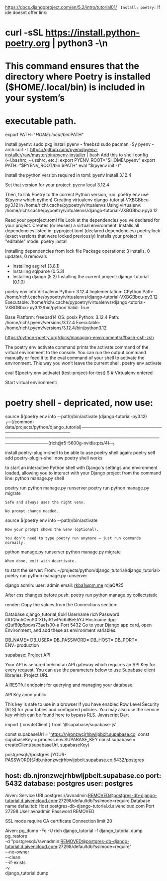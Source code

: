 https://docs.djangoproject.com/en/5.2/intro/tutorial01/
`
Install; poetry:`
If ide doesnt offer link:
# curl -sSL https://install.python-poetry.org | python3 -\n

# This command ensures that the directory where Poetry is installed ($HOME/.local/bin) is included in your system’s 
# executable path.
export PATH="$HOME/.local/bin:$PATH"

Install pyenv:
sudo pkg install pyenv - freebsd
sudo pacman -Sy pyenv - arch
curl -L https://github.com/pyenv/pyenv-installer/raw/master/bin/pyenv-installer | bash
Add this to shell config (~/.bashrc, ~/.zshrc, etc.):
export PYENV_ROOT="$HOME/.pyenv"
export PATH="$PYENV_ROOT/bin:$PATH"
eval "$(pyenv init -)"

Install the python version required in toml:
pyenv install 3.12.4     

Set that version for your project:
pyenv local 3.12.4

Then, to link Poetry to the correct Python version, run:
poetry env use $(pyenv which python)
Creating virtualenv django-tutorial-VXBGBbcu-py3.12 in /home/rich/.cache/pypoetry/virtualenvs
Using virtualenv: /home/rich/.cache/pypoetry/virtualenvs/django-tutorial-VXBGBbcu-py3.12

Read your pyproject.toml file
Look at the dependencies you've declared for your project.
Creates (or reuses) a virtual environment:
Installs all dependencies listed in:
    pyproject.toml (declared dependencies)
    poetry.lock (exact versions that were locked previously)
Installs your project in "editable" mode:
poetry install

Installing dependencies from lock file
Package operations: 3 installs, 0 updates, 0 removals
  - Installing asgiref (3.8.1)
  - Installing sqlparse (0.5.3)
  - Installing django (5.2)
Installing the current project: django-tutorial (0.1.0)

poetry env info
Virtualenv
Python:         3.12.4
Implementation: CPython
Path:           /home/rich/.cache/pypoetry/virtualenvs/django-tutorial-VXBGBbcu-py3.12
Executable:     /home/rich/.cache/pypoetry/virtualenvs/django-tutorial-VXBGBbcu-py3.12/bin/python
Valid:          True

Base
Platform:   freebsd14
OS:         posix
Python:     3.12.4
Path:       /home/rich/.pyenv/versions/3.12.4
Executable: /home/rich/.pyenv/versions/3.12.4/bin/python3.12

https://python-poetry.org/docs/managing-environments/#bash-csh-zsh

The poetry env activate command prints the activate command of the virtual environment to the console. You can run the output command manually or feed it to the eval command of your shell to activate the environment. This way you won’t leave the current shell.
poetry env activate

eval $(poetry env activate)
(test-project-for-test) $  # Virtualenv entered

Start virtual environment:
# poetry shell - depricated, now use:
source $(poetry env info --path)/bin/activate
(django-tutorial-py3.12) ┌─(/common-data/projects/python/django_tutorial)───────────────────────────────────────────────
────────────────────────────────────────────────────────────────(rich@r5-5600g-nvidia:pts/4)─┐


install poetry-plugin-shell to be able to use poetry shell again:
poetry self add poetry-plugin-shell
now poetry shell works

to start an interactive Python shell with Django's settings and environment loaded,
allowing you to interact with your Django project from the command line:
python manage.py shell

poetry run python manage.py runserver
poetry run python manage.py migrate

    Safe and always uses the right venv.

    No prompt change needed.

source $(poetry env info --path)/bin/activate

    Now your prompt shows the venv (optional).

    You don’t need to type poetry run anymore — just run commands normally:

python manage.py runserver
python manage.py migrate

    When done, exit with deactivate.

to start the server:
From:
~/projects/python/django_tutorial/django_tutorial>
poetry run python manage.py runserver  

django admin:
user: admin
email: rkba1@pm.me
rdjaQ#25

After css changes before push:
poetry run python manage.py collectstatic


render:
Copy the values from the Connections section:

Database
django_tutorial_8okl
Username
rich
Password
i0UQho5OenS0fXUyifGwPddhlBeEIiYJ
Hostname
dpg-d2uf89p5pdvs73ae1s00-a
Port
5432
Go to your Django app card, open Environment, and add these as environment variables:

DB_NAME=<Database>
DB_USER=<Username>
DB_PASSWORD=<Password>
DB_HOST=<Hostname>
DB_PORT=<Port>
ENV=production

supabase:
Project API

Your API is secured behind an API gateway which requires an API Key for every request.
You can use the parameters below to use Supabase client libraries.
Project URL

A RESTful endpoint for querying and managing your database.

API Key
anon
public

This key is safe to use in a browser if you have enabled Row Level Security (RLS) for your tables and configured policies. You may also use the service key which can be found here to bypass RLS.
Javascript
Dart

import { createClient } from '@supabase/supabase-js'

const supabaseUrl = 'https://njronzwcjrhbwljpbcit.supabase.co'
const supabaseKey = process.env.SUPABASE_KEY
const supabase = createClient(supabaseUrl, supabaseKey)

postgresql://postgres:[YOUR-PASSWORD]@db.njronzwcjrhbwljpbcit.supabase.co:5432/postgres

host: db.njronzwcjrhbwljpbcit.supabase.co
port: 5432
database: postgres
user: postgres
-------------------------------------------------------------
Aiven:
Service URI
    postgres://avnadmin:REMOVED@postgres-db-django-tutorial.d.aivencloud.com:27298/defaultdb?sslmode=require
Database name
    defaultdb
Host
    postgres-db-django-tutorial.d.aivencloud.com
Port
    27298
User
    avnadmin
Password
    REMOVED

SSL mode
    require
CA certificate
Connection limit
    20

Aiven:
pg_dump -Fc -U rich django_tutorial -f django_tutorial.dump
pg_restore \
    -d "postgresql://avnadmin:REMOVED@postgres-db-django-tutorial.d.aivencloud.com:27298/defaultdb?sslmode=require" \
    --no-owner \
    --clean \
    --if-exists \
    -v \
    django_tutorial.dump